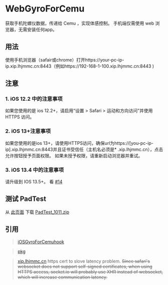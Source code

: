 # WebGyroForCemu

获取手机陀螺仪数据，传递给 Cemu ，实现体感控制。
手机端仅需使用 web 浏览器，无需安装任何app。

## 用法

使用手机浏览器（safair或chrome）打开https://your-pc-ip-ip.xip.lhjmmc.cn:8443（例如https://192-168-1-100.xip.lhjmmc.cn:8443 )

## 注意

### 1. iOS 12.2 中的注意事项

如果您使用的是 ios 12.2+，请启用“设置 > Safari > 运动和方向访问”并使用 HTTPS 访问。

### 2. iOS 13+注意事项

如果您使用的是ios 13+，请使用HTTPS访问，确保url为https://[you-pc-ip-ip].xip.lhjmmc.cn:8443并且证书受信任（主机名必须是* .xip.lhjmmc.cn），点击允许按钮授予页面权限。 如果未授予权限，请重新启动浏览器并重试。

### 3. iOS 13.4 中的注意事项

请升级到 IOS 13.5+。 看 [#14](https://github.com/hjmmc/WebGyroForCemuhook/issues/14)

## 测试 PadTest

从 [此页面](https://cemuhook.sshnuke.net/padudpserver.html) 下载 [PadTest_1011.zip](https://files.sshnuke.net/PadTest_1011.zip)

## 引用

> [iOSGyroForCemuhook](https://github.com/denismr/iOSGyroForCemuhook)

> [pkg](https://github.com/zeit/pkg)

> [xip.lhjmmc.cn](https://xip.lhjmmc.cn) https cert to slove latency problem. ~~Since safari's websocket does not support self-signed certificates, when using HTTPS access, socket.io will probably use XHR instead of websocket, which will increase communication latency.~~
